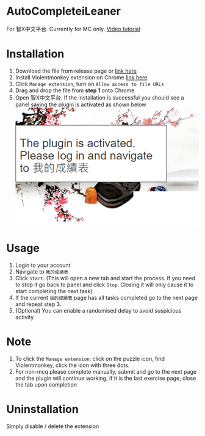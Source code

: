 # AutoCompleteiLeaner
For 智X中文平台. Currently for MC only.
[Video tutorial](https://www.youtube.com/watch?v=cMhIG1ozJfU)

# Installation
1. Download the file from release page or [link here](https://github.com/watermelonoof/AutoCompleteiLearner/releases/latest/download/autocomplete-i-learner.user.js)
2. Install Violentmonkey extension on Chrome [link here](https://chrome.google.com/webstore/detail/violentmonkey/jinjaccalgkegednnccohejagnlnfdag)
3. Click `Manage extension`, turn on `Allow access to file URLs`
4. Drag and drop the file from **step 1** onto Chrome
5. Open 智X中文平台. If the installation is successful you should see a panel saying the plugin is activated as shown below
![Plugin activated](images/activated.png)

# Usage
1. Login to your account
2. Navigate to `我的成績表`
3. Click `Start`. (This will open a new tab and start the process. If you need to stop it go back to panel and click `Stop`. Closing it will only cause it to start completing the next task)
4. If the current `我的成績表` page has all tasks completed go to the next page and repeat step 3.
5. (Optional) You can enable a randomised delay to avoid suspicious activity

# Note
1. To click the `Manage extension`: click on the puzzle icon, find Violentmonkey, click the icon with three dots.
2. For non-mcq please complete manually, submit and go to the next page and the plugin will continue working; if it is the last exercise page, close the tab upon completion

# Uninstallation
Simply disable / delete the extension